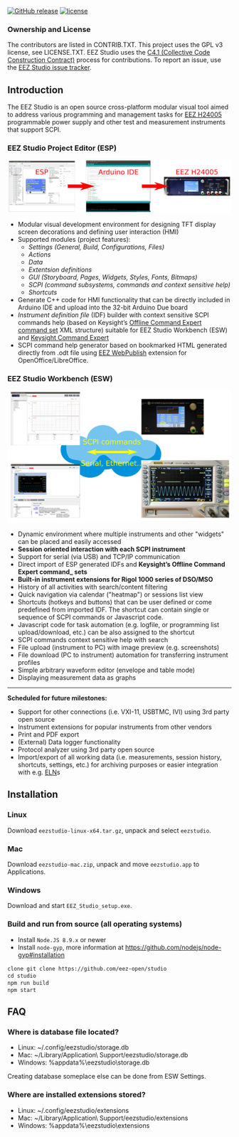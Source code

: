 [![GitHub release](https://img.shields.io/github/release/eez-open/studio.svg)](https://github.com/eez-open/studio/releases)
[![license](https://img.shields.io/github/license/eez-open/studio.svg)](https://github.com/eez-open/studio/blob/master/LICENSE.TXT)

### Ownership and License

The contributors are listed in CONTRIB.TXT. This project uses the GPL v3 license, see LICENSE.TXT.
EEZ Studio uses the [C4.1 (Collective Code Construction Contract)](http://rfc.zeromq.org/spec:22) process for contributions.
To report an issue, use the [EEZ Studio issue tracker](https://github.com/eez-open/studio/issues).


## Introduction

The EEZ Studio is an open source cross-platform modular visual tool aimed to address various programming and management tasks for [EEZ H24005](https://github.com/eez-open/psu-hw) programmable power supply and other test and measurement instruments that support SCPI.

### EEZ Studio Project Editor (ESP)

![ESP](images/esp_intro.png)

* Modular visual development environment for designing TFT display screen decorations and defining user interaction (HMI)
* Supported modules (project features): 
    * _Settings (General, Build, Configurations, Files)_
    * _Actions_
    * _Data_
    * _Extentsion definitions_
    * _GUI (Storyboard, Pages, Widgets, Styles, Fonts, Bitmaps)_
    * _SCPI (command subsystems, commands and context sensitive help)_
    * _Shortcuts_
* Generate C++ code for HMI functionality that can be directly included in Arduino IDE and upload into the 32-bit Arduino Due board
* _Instrument definition file_ (IDF) builder with context sensitive SCPI commands help (based on Keysight’s [Offline Command Expert command set](https://www.keysight.com/main/software.jspx?cc=US&lc=eng&ckey=2333687&nid=-11143.0.00&id=2333687) XML structure) suitable for EEZ Studio Workbench (ESW) and [Keysight Command Expert](https://www.keysight.com/en/pd-2036130/command-expert)
* SCPI command help generator based on bookmarked HTML generated directly from .odt file using [EEZ WebPublish](https://github.com/eez-open/WebPublish) extension for OpenOffice/LibreOffice.


### EEZ Studio Workbench (ESW)

![ESW](images/esw_intro.png)

* Dynamic environment where multiple instruments and other "widgets" can be placed and easily accessed
* **Session oriented interaction with each SCPI instrument**
* Support for serial (via USB) and TCP/IP communication
* Direct import of ESP generated IDFs and **Keysight’s Offline Command Expert command_ sets**
* **Built-in instrument extensions for Rigol 1000 series of DSO/MSO**
* History of all activities with search/content filtering
* Quick navigation via calendar ("heatmap") or sessions list view
* Shortcuts (hotkeys and buttons) that can be user defined or come predefined from imported IDF. The shortcut can contain single or sequence of SCPI commands or Javascript code. 
* Javascript code for task automation (e.g. logfile, or programming list upload/download, etc.) can be also assigned to the shortcut
* SCPI commands context sensitive help with search
* File upload (instrument to PC) with image preview (e.g. screenshots)
* File download (PC to instrument) automation for transferring instrument profiles
* Simple arbitrary waveform editor (envelope and table mode)
* Displaying measurement data as graphs

---

**Scheduled for future milestones:**

* Support for other connections (i.e. VXI-11, USBTMC, IVI) using 3rd party open source
* Instrument extensions for popular instruments from other vendors
* Print and PDF export
* (External) Data logger functionality
* Protocol analyzer using 3rd party open source
* Import/export of all working data (i.e. measurements, session history, shortcuts, settings, etc.) for archiving purposes or easier integration with e.g. [ELN](https://en.wikipedia.org/wiki/Electronic_lab_notebook)s


## Installation

### Linux

Download `eezstudio-linux-x64.tar.gz`, unpack and select `eezstudio`.

### Mac

Download `eezstudio-mac.zip`, unpack and move `eezstudio.app` to Applications.

### Windows

Download and start `EEZ_Studio_setup.exe`.

### Build and run from source (all operating systems)

- Install `Node.JS 8.9.x` or newer
- Install `node-gyp`, more information at https://github.com/nodejs/node-gyp#installation

```
clone git clone https://github.com/eez-open/studio
cd studio
npm run build
npm start
```

## FAQ

### Where is database file located?

- Linux: ~/.config/eezstudio/storage.db
- Mac: ~/Library/Application\ Support/eezstudio/storage.db
- Windows: %appdata%\eezstudio\storage.db

Creating database someplace else can be done from ESW Settings.

### Where are installed extensions stored?

- Linux: ~/.config/eezstudio/extensions
- Mac: ~/Library/Application\ Support/eezstudio/extensions
- Windows: %appdata%\eezstudio\extensions
